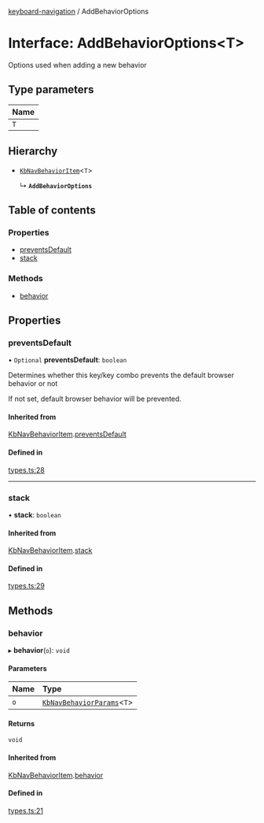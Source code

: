 [keyboard-navigation](../README.md) / AddBehaviorOptions

# Interface: AddBehaviorOptions<T\>

Options used when adding a new behavior

## Type parameters

| Name |
| :------ |
| `T` |

## Hierarchy

- [`KbNavBehaviorItem`](KbNavBehaviorItem.md)<`T`\>

  ↳ **`AddBehaviorOptions`**

## Table of contents

### Properties

- [preventsDefault](AddBehaviorOptions.md#preventsdefault)
- [stack](AddBehaviorOptions.md#stack)

### Methods

- [behavior](AddBehaviorOptions.md#behavior)

## Properties

### preventsDefault

• `Optional` **preventsDefault**: `boolean`

Determines whether this key/key combo prevents the default browser
behavior or not

If not set, default browser behavior will be prevented.

#### Inherited from

[KbNavBehaviorItem](KbNavBehaviorItem.md).[preventsDefault](KbNavBehaviorItem.md#preventsdefault)

#### Defined in

[types.ts:28](https://github.com/harshulvijay/keyboard-navigation/blob/8ef1f7b/lib/types.ts#L28)

___

### stack

• **stack**: `boolean`

#### Inherited from

[KbNavBehaviorItem](KbNavBehaviorItem.md).[stack](KbNavBehaviorItem.md#stack)

#### Defined in

[types.ts:29](https://github.com/harshulvijay/keyboard-navigation/blob/8ef1f7b/lib/types.ts#L29)

## Methods

### behavior

▸ **behavior**(`o`): `void`

#### Parameters

| Name | Type |
| :------ | :------ |
| `o` | [`KbNavBehaviorParams`](KbNavBehaviorParams.md)<`T`\> |

#### Returns

`void`

#### Inherited from

[KbNavBehaviorItem](KbNavBehaviorItem.md).[behavior](KbNavBehaviorItem.md#behavior)

#### Defined in

[types.ts:21](https://github.com/harshulvijay/keyboard-navigation/blob/8ef1f7b/lib/types.ts#L21)
